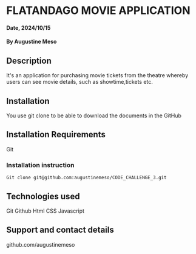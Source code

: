# FLATANDAGO MOVIE APPLICATION

#### Date, 2024/10/15

#### By Augustine Meso

## Description
It's an application for purchasing movie tickets from the theatre whereby users can see movie details, such as showtime,tickets etc.

## Installation
You use git clone to be able to download the documents in the GitHub

## Installation Requirements
Git

### Installation instruction
```
Git clone git@github.com:augustinemeso/CODE_CHALLENGE_3.git

```


## Technologies used
Git
Github
Html
CSS
Javascript

## Support and contact details
github.com/augustinemeso

